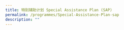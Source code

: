 ```yaml
---
title: 特别辅助计划 Special Assistance Plan (SAP)
permalink: /programmes/Special-Assistance-Plan-sap
description: ""
---
```


